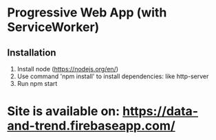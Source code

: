 # Progressive Web App (with ServiceWorker)


## Installation

1. Install node (https://nodejs.org/en/)
2. Use command 'npm install' to install dependencies: like http-server
3. Run npm start

# Site is available on: https://data-and-trend.firebaseapp.com/
